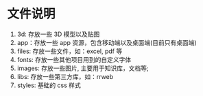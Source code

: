 # 文件说明

1. 3d: 存放一些 3D 模型以及贴图
2. app：存放一些 app 资源，包含移动端以及桌面端(目前只有桌面端)
3. files: 存放一些文件，如：excel, pdf 等
4. fonts: 存放一些其他项目用到的自定义字体
5. images: 存放一些图片, 主要用于知识库，文档等;
6. libs: 存放一些第三方库，如：rrweb
7. styles: 基础的 css 样式
